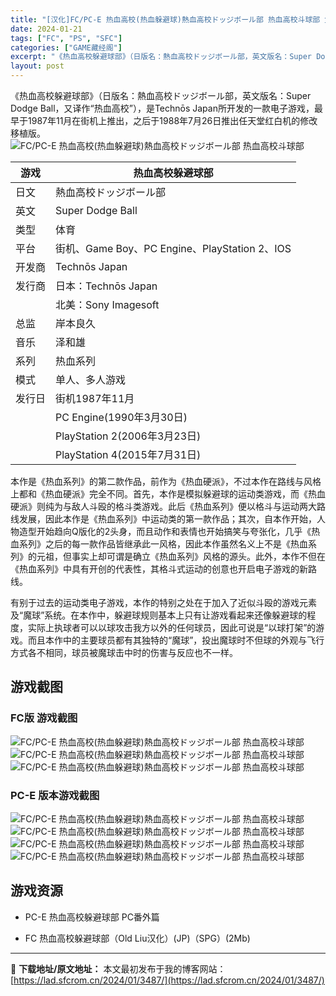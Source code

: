 ```yaml
---
title: "[汉化]FC/PC-E 热血高校(热血躲避球)熱血高校ドッジボール部 热血高校斗球部 免费下载"
date: 2024-01-21
tags: ["FC", "PS", "SFC"]
categories: ["GAME藏经阁"]
excerpt: "《热血高校躲避球部》（日版名：熱血高校ドッジボール部，英文版名：Super Dodge Ball，又译作“热血高校”），是Technōs Japan所开发的一款电子游戏，最早于1987年11月在街机上推出，之后于1988年7月26日推出任天堂红白机的修改移植版。 游戏 热血高校躲避球部 日文 熱血高&hellip;"
layout: post
---
```


<div></div>
《热血高校躲避球部》（日版名：熱血高校ドッジボール部，英文版名：Super Dodge Ball，又译作“热血高校”），是Technōs Japan所开发的一款电子游戏，最早于1987年11月在街机上推出，之后于1988年7月26日推出任天堂红白机的修改移植版。

<img style="display: block; margin-left: auto; margin-right: auto;" title="热血躲避球 游戏封面" src="https://lad.sfcrom.cn/wp-content/uploads/2024/01/20240121_65acc778b29ac.jpg" alt="FC/PC-E 热血高校(热血躲避球)熱血高校ドッジボール部 热血高校斗球部" />
<table>
<thead>
<tr>
<th>游戏</th>
<th>热血高校躲避球部</th>
</tr>
</thead>
<tbody>
<tr>
<td>日文</td>
<td>熱血高校ドッジボール部</td>
</tr>
<tr>
<td>英文</td>
<td>Super Dodge Ball</td>
</tr>
<tr>
<td>类型</td>
<td>体育</td>
</tr>
<tr>
<td>平台</td>
<td>街机、Game Boy、PC Engine、PlayStation 2、IOS</td>
</tr>
<tr>
<td>开发商</td>
<td>Technōs Japan</td>
</tr>
<tr>
<td>发行商</td>
<td>日本：Technōs Japan</td>
</tr>
<tr>
<td></td>
<td>北美：Sony Imagesoft</td>
</tr>
<tr>
<td>总监</td>
<td>岸本良久</td>
</tr>
<tr>
<td>音乐</td>
<td>泽和雄</td>
</tr>
<tr>
<td>系列</td>
<td>热血系列</td>
</tr>
<tr>
<td>模式</td>
<td>单人、多人游戏</td>
</tr>
<tr>
<td>发行日</td>
<td>街机1987年11月</td>
</tr>
<tr>
<td></td>
<td>PC Engine(1990年3月30日)</td>
</tr>
<tr>
<td></td>
<td>PlayStation 2(2006年3月23日)</td>
</tr>
<tr>
<td></td>
<td>PlayStation 4(2015年7月31日)</td>
</tr>
</tbody>
</table>
本作是《热血系列》的第二款作品，前作为《热血硬派》，不过本作在路线与风格上都和《热血硬派》完全不同。首先，本作是模拟躲避球的运动类游戏，而《热血硬派》则纯为与敌人斗殴的格斗类游戏。此后《热血系列》便以格斗与运动两大路线发展，因此本作是《热血系列》中运动类的第一款作品；其次，自本作开始，人物造型开始趋向Q版化的2头身，而且动作和表情也开始搞笑与夸张化，几乎《热血系列》之后的每一款作品皆继承此一风格，因此本作虽然名义上不是《热血系列》的元祖，但事实上却可谓是确立《热血系列》风格的源头。此外，本作不但在《热血系列》中具有开创的代表性，其格斗式运动的创意也开启电子游戏的新路线。

有别于过去的运动类电子游戏，本作的特别之处在于加入了近似斗殴的游戏元素及“魔球”系统。在本作中，躲避球规则基本上只有让游戏看起来还像躲避球的程度，实际上执球者可以以球攻击我方以外的任何球员，因此可说是“以球打架”的游戏。而且本作中的主要球员都有其独特的“魔球”，投出魔球时不但球的外观与飞行方式各不相同，球员被魔球击中时的伤害与反应也不一样。

<a name="ci_title0"></a>
<h2>游戏截图</h2>
<a name="ci_title1"></a>
<h3>FC版 游戏截图</h3>
<img style="display: block; margin-left: auto; margin-right: auto;" title="FC热血高校(热血躲避球)游戏截图" src="https://lad.sfcrom.cn/wp-content/uploads/2024/01/20240121_65acc778d5998.jpg" alt="FC/PC-E 热血高校(热血躲避球)熱血高校ドッジボール部 热血高校斗球部" />
<img style="display: block; margin-left: auto; margin-right: auto;" title="FC热血高校(热血躲避球)游戏截图" src="https://lad.sfcrom.cn/wp-content/uploads/2024/01/20240121_65acc77906a3a.jpg" alt="FC/PC-E 热血高校(热血躲避球)熱血高校ドッジボール部 热血高校斗球部" />
<img style="display: block; margin-left: auto; margin-right: auto;" title="FC热血高校(热血躲避球)游戏截图" src="https://lad.sfcrom.cn/wp-content/uploads/2024/01/20240121_65acc7792ba6a.jpg" alt="FC/PC-E 热血高校(热血躲避球)熱血高校ドッジボール部 热血高校斗球部" />

<a name="ci_title2"></a>
<h3>PC-E 版本游戏截图</h3>
<img style="display: block; margin-left: auto; margin-right: auto;" title="PC-E 热血高校(热血躲避球)游戏截图" src="https://lad.sfcrom.cn/wp-content/uploads/2024/01/20240121_65acc7794bfb4.jpg" alt="FC/PC-E 热血高校(热血躲避球)熱血高校ドッジボール部 热血高校斗球部" />
<img style="display: block; margin-left: auto; margin-right: auto;" title="PC-E 热血高校(热血躲避球)游戏截图" src="https://lad.sfcrom.cn/wp-content/uploads/2024/01/20240121_65acc779715ff.jpg" alt="FC/PC-E 热血高校(热血躲避球)熱血高校ドッジボール部 热血高校斗球部" />
<img style="display: block; margin-left: auto; margin-right: auto;" title="PC-E 热血高校(热血躲避球)游戏截图" src="https://lad.sfcrom.cn/wp-content/uploads/2024/01/20240121_65acc7799506b.jpg" alt="FC/PC-E 热血高校(热血躲避球)熱血高校ドッジボール部 热血高校斗球部" />
<img style="display: block; margin-left: auto; margin-right: auto;" title="PC-E 热血高校(热血躲避球)游戏截图" src="https://lad.sfcrom.cn/wp-content/uploads/2024/01/20240121_65acc779bcf6f.jpg" alt="FC/PC-E 热血高校(热血躲避球)熱血高校ドッジボール部 热血高校斗球部" />

<a name="ci_title3"></a>
<h2>游戏资源</h2>
<ul>
 	<li>PC-E 热血高校躲避球部 PC番外篇</li>
</ul>
<ul>
 	<li>FC 热血高校躲避球部（Old Liu汉化）(JP)（SPG）(2Mb)</li>
</ul>

---
📖 **下载地址/原文地址：** 本文最初发布于我的博客网站：[https://lad.sfcrom.cn/2024/01/3487/](https://lad.sfcrom.cn/2024/01/3487/)
